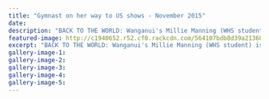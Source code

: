 ```yaml
---
title: "Gymnast on her way to US shows - November 2015"
date: 
description: "BACK TO THE WORLD: Wanganui's Millie Manning (WHS student) is once again training hard and fundraising to travel to overseas competition with the NZ Development team, Wanganui Chronicle 10/11/15..."
featured-image: http://c1940652.r52.cf0.rackcdn.com/564107bdb8d39a213600100d/Millie-Manning.on-way-to-US-10.11.15-Chron.jpg
excerpt: "BACK TO THE WORLD: Wanganui's Millie Manning (WHS student) is once again training hard and fundraising to travel to overseas competition with the NZ Development team, Wanganui Chronicle article on 10/11/15..."
gallery-image-1: 
gallery-image-2: 
gallery-image-3: 
gallery-image-4: 
gallery-image-5: 
---
```


